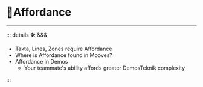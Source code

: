 # 💜<anima>Affordance</anima>

---

<!-- =================================================== -->
<!-- =================================================== -->
<!-- =================================================== -->
<!-- =================================================== -->
<!-- =================================================== -->
::: details 🛠 <dev>&&&</dev>

- Takta, Lines, Zones require Affordance
- Where is Affordance found in Mooves?
- Affordance in Demos
    - Your teammate's ability affords greater DemosTeknik complexity

:::
